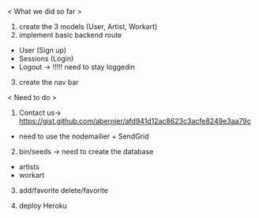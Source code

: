 < What we did so far >

1. create the 3 models (User, Artist, Workart)
2. implement basic backend route

- User (Sign up)
- Sessions (Login)
- Logout -> !!!!! need to stay loggedin

3. create the nav bar

< Need to do >

1. Contact us-> https://gist.github.com/abernier/afd941d12ac8623c3acfe8249e3aa79c

- need to use the nodemailier + SendGrid

2. bin/seeds -> need to create the database

- artists
- workart

3. add/favorite
   delete/favorite

4. deploy Heroku
